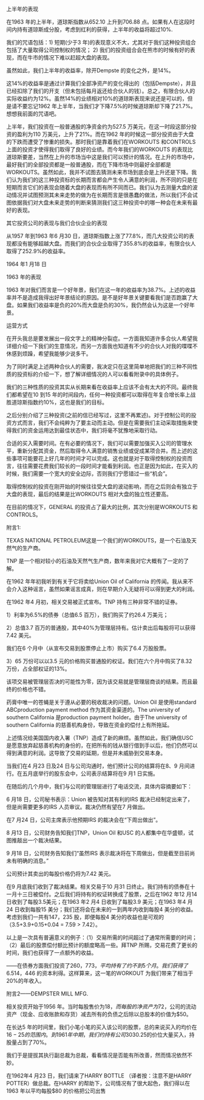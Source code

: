上半年的表现

在1963 年的上半年，道琼斯指数从652.10 上升到706.88 点。如果有人在这段时间内持有道琼斯成分股，考虑到红利的获得，上半年的收益将超过10%.

我们的咒语包括：1) 短期(少于3 年)的表现意义不大，尤其对于我们这种投资组合包括了大量取得公司控制权的情况； 2) 我们的投资组合会在熊市的时候有好的表现，而在牛市的情况下难以赶超大盘的表现。

虽然如此，我们上半年的收益率，除开Dempste 的变化之外，是14%。

这14%的收益率是通过计算我们全部净资产的变化得出的（包括Dempste），并且已经扣除了我们的开支（但未包括每月返还给合伙人的钱）。总之，有限合伙人的实际收益约为12%。虽然14%的业绩相对10%的道琼斯表现来说还是可以的，但是请不要忘记1962 年上半年，当我们才下降7.5%的时候道琼斯却下降了21.7%。想想我前面的咒语吧。

上半年，我们投资在一般普通股的净资金约为527.5 万美元，在这一时段这部分投资的盈利为110 万美元，上升了21%。而在1962 年的时候这一部分投资由于大盘的下跌而遭受了惨重的损失。那时我们是靠着我们在WORKOUTS 和CONTROLS 上面的投资才使得我们取得了良好的业绩。而今年我们的WORKOUTS 的表现比道琼斯要差，当然在上升的市场当中这是我们可以预计的情况。在上升的市场中，最好我们的全部投资都是一般普通股，而在下降市场中则最好全部都是WORKOUTS。虽然如此，我并不试图去猜测未来市场到底会是上升还是下降。我们认为我们的这三种投资标的长期而言都会产生令人满意的利润，所不同的只是在短期而言它们的表现会随着大盘的表现而有所不同而已。我们认为去测量大盘的波动情况并试图预测其未来走势的做为在长期而言是很愚蠢的做法，所以我们不会试图依据我们对大盘未来走势的判断来猜测我们这三种投资中的哪一种会在未来有最好的表现。

其它投资公司的表现与我们合伙企业的表现

从1957 年到1963 年6 月30 日，道琼斯指数上涨了77.8%，而几大投资公司的表现都没有能够超越大盘。而我们的合伙企业取得了355.8%的收益率，有限合伙人取得了252.9%的收益率。

1964 年1 月18 日

1963 年的表现

1963 年对我们而言是一个好年景，我们在这一年的收益率为38.7%。上述的收益率并不是造成我得出好年景结论的原因。是不是好年景关键要看我们是否跑赢了大盘。如果我们收益率是负的20%而大盘是负的30%，我仍然会认为这是一个好年景。


运营方式

在开头我总是要发展出一段文字上的精神分裂症。一方面我知道许多合伙人希望我详细介绍一下我们的生意情况，而另一方面我也知道有不少的合伙人对我的喋喋不休感到烦躁，希望我能够少说多干。

为了同时满足上述两种合伙人的需要，我决定只在这里简单地把我们的三种不同性质的投资标的介绍一下，想了解详细情况的人可以看看附录中的具体例子。

我们的三种性质的投资其实从长期来看在收益率上应该不会有太大的不同。最终我们都希望在10 到15 年的时间段内，任何一种投资都可以取得在年复合增长率上战胜道琼斯指数约10%，这也是我们的目标。

之后分别介绍了三种投资(之前的信已经写过，这里不再累述)。对于控制公司的投资方式而言，我们不会纯粹为了要主动而主动。但是在需要我们主动采取措施来使得我们的资金运用达到最佳状态中，我们将毫不犹豫地采取行动。

合适的买入需要时间。在有必要的情况下，我们可以需要加强买入公司的管理水平，重新分配其资金，然后取得令人满意的销售业绩或促成某项合并。而上述的这些事项可能要花上好几年的时间才可以完成。这也就是对于取得控制权的投资而言，往往需要花费我们较长的一段时间才能看到利润。也正是因为如此，在买入的时候，我们需要一个宽大的安全边际，否则我们宁愿错过一些“机会”。

取得控制权的投资在刚开始的时候往往受大盘的波动影响，而在之后则会有独立于大盘的表现，最后的结果是比WORKOUTS 相对大盘的独立性还要高。

在目前的情况下，GENERAL 的投资占了最大的比例，其次分别是WORKOUTS 和CONTROLS。

附言1:

TEXAS NATIONAL PETROLEUM这是一个我们的WORKOUTS，是一个石油及天然气的生产商。

TNP 是一个相对较小的石油及天然气生产商，数年来我对它大概有了一定的了解。

在1962 年年初我听到有关于它将卖给Union Oil of California 的传闻。我从来不会介入这种谣言，虽然如果谣言成真，则在早期介入无疑将可以得到更大的利润。

在1962 年4 月初，相关交易被正式宣布。TNP 持有三种非常不错的证券。

1）利率为6.5%的债券（总值6.5 百万），我们购买了约26.4 万美元；

2）总值3.7 百万的普通股，其中40%为管理层持有。估计卖出后每股将可以获得7.42 美元。

我们在6 个月中（从宣布交易到股票停止上市）购买了6.4 万股股票。

3）65 万份可以以3.5 元的价格购买普通股的权证。我们在六个月中购买了8.32 万份，占全部权证的13%。

该项交易被管理层否决的可能性为零，因为该交易就是管理层商谈的结果。而且最终的价格也不错。

药膏中唯一的苍蝇是关于遵从必要的税收裁决的问题。Union Oil 是使用standard ABCproduction payment method 作为其资金渠道的。The university of southern California 是production payment holder。由于The university of southern California 的慈善机构身份，导致在资金的偿付上有所拖延。

上述情况给美国国内收入署（TNP）造成了新的麻烦。虽然如此，我们确信USC 是愿意放弃起慈善机构的身份的，在把所有的钱从银行借到手以后，他们仍然可以得到满意的利润。这导致了交易的延期，但是并未威胁到交易本身。

当我们在4 月23 日及24 日与公司沟通时，他们预计公司的结算将在8、9 月间进行。在五月底举行的股东会中，公司表示结算将在9 月1 日实施。

在随后的几个月中，我们与公司的管理层进行了电话交流，具体内容摘要如下：

6 月18 日，公司秘书表示：Union 被告知对其有利的IRS 裁决已经制定出来了，但是尚需要更多的IRS 人员审议。裁决仍然有望在7 月做出。

在7 月24 日，公司主席表示他预期IRS 的裁决会在“下周出做出”。

8 月13 日，公司财务告知我们TNP，Union Oil 和USC 的人都集中在华盛顿，试图推敲出一个裁决结果。

9 月18 日，公司财务告知我们“虽然IRS 表示裁决将在下周做出，但是截至目前尚未有明确的消息。”

公司预计其卖出的每股价格仍将为7.42 美元。

在9 月底我们收到了裁决结果。相关交易于10 月31 日终止。我们持有的债券在十一月十三日被偿付。之后我们将持有的权证转换成了股票，之后在1962 年12 月14 日收到了每股3.5美元；在1963 年2 月4 日收到了每股3.9 美元；在1963 年4 月24 日收到每股15 美分；我们还将会在未来的一到两年内收到每股4 美分的收益。考虑到我们一共有147，235 股，即便每股4 美分的收益也是可观的（3.5+3.9+0.15+0.04 = 7.59 > 7.42）。

以上是一次具有普遍意义的例子：（1）交易所需的时间超过了通常所需要的时间；（2）最后的股票偿付额比预计的额度略高一些。拜TNP 所赐，交易花费了更长的时间，我们也获得了一点额外的收益。

——在债券方面我们投资了$260，773，平均持有了约不到5 个月。我们获得了6.5%的利息收入和$14，446 的资本利得。这样算来，这一笔的WORKOUT 为我们带来了相当于20%的年收入。

附言2——DEMPSTER MILL MFG.

相关投资开始于1956 年。当时每股售价为$18，而每股的净资产为$72，公司的流动资产（现金、应收账款和存货）减去所有的负债之后除以总股本的价值为$50。

在长达5 年的时间里，我们小笔小笔的买入该公司的股票，总的来说买入的均价在$16-25的范围内。到1961 年中期，我们约持有公司30%的股权，但是在1961 年的8、9 月份，我们开始在$30.25的价位大量买入，持股量占到了70%。

我们于是提拔其执行副总裁为总裁，看看情况是否能有所改善，然而情况依然不妙。

在1962年4 月23 日，我们请来了HARRY BOTTLE （译者按：注意不是HARRY POTTER）做总裁。在HARRY 的帮助下，公司情况有了很大起色，我们得以在1963 年以平均每股$80 的价格把公司出售
